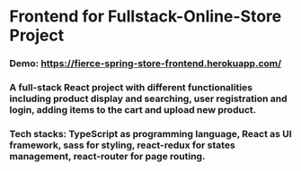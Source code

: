 # Frontend for Fullstack-Online-Store Project

### Demo: https://fierce-spring-store-frontend.herokuapp.com/
### A full-stack React project with different functionalities including product display and searching, user registration and login, adding items to the cart and upload new product.
### Tech stacks: TypeScript as programming language, React as UI framework, sass for styling, react-redux for states management, react-router for page routing. 
